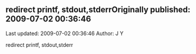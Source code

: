 ## redirect printf, stdout,stderrOriginally published: 2009-07-02 00:36:46 
Last updated: 2009-07-02 00:36:46 
Author: J Y 
 
redirect printf, stdout,stderr